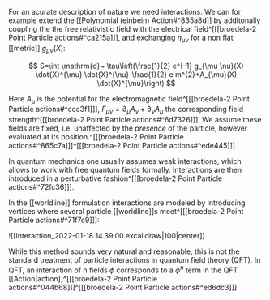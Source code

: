 For an acurate description of nature we need interactions. We can for example extend the [[Polynomial (einbein) Action#^835a8d]] by additonally coupling the the free relativistic field with the electrical field^[[[broedela-2 Point Particle actions#^ca215a]]], and exchanging $\eta_{\mu \nu}$ for a non flat [[metric]] $g_{\mu \nu}(X)$:

$$
S=\int \mathrm{d}~  \tau\left(\frac{1}{2} e^{-1} g_{\mu \nu}(X) \dot{X}^{\mu} \dot{X}^{\nu}-\frac{1}{2} e m^{2}+A_{\mu}(X) \dot{X}^{\mu}\right)
$$

Here $A_\mu$ is the potential for the electromagnetic field^[[[broedela-2 Point Particle actions#^ccc3f1]]], $F_{\mu \nu}=\partial_\mu A_\nu+\partial_\nu A_\mu$ the corresponding field strength^[[[broedela-2 Point Particle actions#^6d7326]]]. We assume these fields are fixed, i.e. unaffected by the *presence* of the particle, however evaluated at its position.^[[[broedela-2 Point Particle actions#^865c7a]]]^[[[broedela-2 Point Particle actions#^ede445]]]

In quantum mechanics one usually assumes weak interactions, which allows to work with free quantum fields formally. Interactions are then introduced in a perturbative fashion^[[[broedela-2 Point Particle actions#^72fc36]]].

In the [[worldline]] formulation interactions are modeled by introducing vertices where several particle [[worldline]]s meet^[[[broedela-2 Point Particle actions#^71f7c9]]]: 

![[Interaction_2022-01-18 14.39.00.excalidraw|100|center]]

While this method sounds very natural and reasonable, this is not the standard treatment of particle interactions in quantum field theory (QFT). In QFT, an interaction of n fields $\phi$ corresponds to a $\phi^n$ term in the QFT [[Action|action]]^[[[broedela-2 Point Particle actions#^044b68]]]^[[[broedela-2 Point Particle actions#^ed6dc3]]]